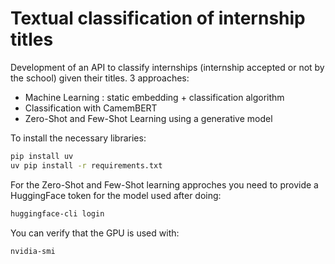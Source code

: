 # Textual classification of internship titles

Development of an API to classify internships (internship accepted or not by the school) given their titles. 3 approaches:
- Machine Learning : static embedding + classification algorithm
- Classification with CamemBERT
- Zero-Shot and Few-Shot Learning using a generative model

To install the necessary libraries:
```bash
pip install uv
uv pip install -r requirements.txt
```
For the Zero-Shot and Few-Shot learning approches you need to provide a HuggingFace token for the model used after doing:
```bash
huggingface-cli login
```
You can verify that the GPU is used with:
```bash
nvidia-smi
```
